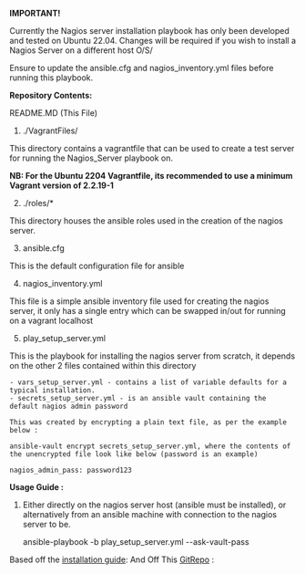 **IMPORTANT!**

Currently the Nagios server installation playbook has only been developed and tested on Ubuntu 22.04. Changes will be required if you wish to install a Nagios Server on a different host O/S/

Ensure to update the ansible.cfg and nagios_inventory.yml files before running this playbook.

**Repository Contents:**

README.MD (This File)

1) ./VagrantFiles/

  This directory contains a vagrantfile that can be used to create a test server for running the Nagios_Server playbook on.

  **NB: For the Ubuntu 2204 Vagrantfile, its recommended to use a minimum Vagrant version of 2.2.19-1**

2) ./roles/*

This directory houses the ansible roles used in the creation of the nagios server.

3) ansible.cfg

This is the default configuration file for ansible

4) nagios_inventory.yml

This file is a simple ansible inventory file used for creating the nagios server, it only has a single entry which can be swapped in/out for running on a vagrant localhost

5)  play_setup_server.yml

This is the playbook for installing the nagios server from scratch, it depends on the other 2 files contained within this directory

    - vars_setup_server.yml - contains a list of variable defaults for a typical installation.
    - secrets_setup_server.yml - is an ansible vault containing the default nagios admin password

    This was created by encrypting a plain text file, as per the example below :

    ansible-vault encrypt secrets_setup_server.yml, where the contents of the unencrypted file look like below (password is an example)

    nagios_admin_pass: password123

**Usage Guide :**

1) Either directly on the nagios server host (ansible must be installed), or alternatively from an ansible machine with connection to the nagios server to be.

    ansible-playbook -b play_setup_server.yml --ask-vault-pass

Based off the [installation guide](https://support.nagios.com/kb/article/nagios-core-installing-nagios-core-from-source-96.html): 
And Off This [GitRepo](https://github.com/Willsparker/AnsibleBoilerPlates/tree/main/Nagios) : 
